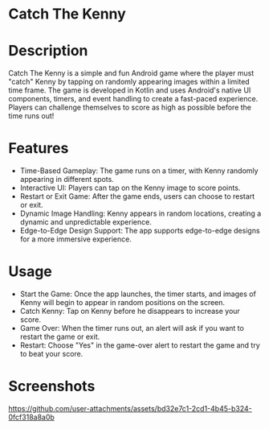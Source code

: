 # Catch The Kenny

# Description

Catch The Kenny is a simple and fun Android game where the player must "catch" Kenny by tapping on randomly appearing images within a limited time frame. The game is developed in Kotlin and uses Android's native UI components, timers, and event handling to create a fast-paced experience. Players can challenge themselves to score as high as possible before the time runs out!

# Features

  - Time-Based Gameplay: The game runs on a timer, with Kenny randomly appearing in different spots.
  - Interactive UI: Players can tap on the Kenny image to score points.
  - Restart or Exit Game: After the game ends, users can choose to restart or exit.
  - Dynamic Image Handling: Kenny appears in random locations, creating a dynamic and unpredictable experience.
  - Edge-to-Edge Design Support: The app supports edge-to-edge designs for a more immersive experience.
# Usage

  - Start the Game: Once the app launches, the timer starts, and images of Kenny will begin to appear in random positions on the screen.
  - Catch Kenny: Tap on Kenny before he disappears to increase your score.
  - Game Over: When the timer runs out, an alert will ask if you want to restart the game or exit.
  - Restart: Choose "Yes" in the game-over alert to restart the game and try to beat your score.
  
# Screenshots

 https://github.com/user-attachments/assets/bd32e7c1-2cd1-4b45-b324-0fcf318a8a0b

